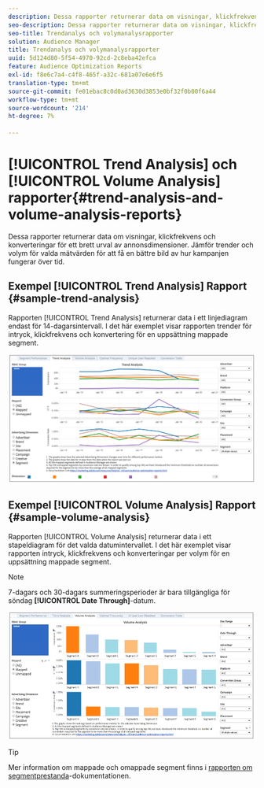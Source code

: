 ```yaml
---
description: Dessa rapporter returnerar data om visningar, klickfrekvens och konverteringar för ett brett urval av annonsdimensioner. Jämför trender och volym för valda mätvärden för att få en bättre bild av hur kampanjen fungerar över tid.
seo-description: Dessa rapporter returnerar data om visningar, klickfrekvens och konverteringar för ett brett urval av annonsdimensioner. Jämför trender och volym för valda mätvärden för att få en bättre bild av hur kampanjen fungerar över tid.
seo-title: Trendanalys och volymanalysrapporter
solution: Audience Manager
title: Trendanalys och volymanalysrapporter
uuid: 5d124d80-5f54-4970-92cd-2c8eba42efca
feature: Audience Optimization Reports
exl-id: f8e6c7a4-c4f8-465f-a32c-681a07e6e6f5
translation-type: tm+mt
source-git-commit: fe01ebac8c0d0ad3630d3853e0bf32f0b00f6a44
workflow-type: tm+mt
source-wordcount: '214'
ht-degree: 7%

---
```


# [!UICONTROL Trend Analysis] och  [!UICONTROL Volume Analysis] rapporter{#trend-analysis-and-volume-analysis-reports}

Dessa rapporter returnerar data om visningar, klickfrekvens och konverteringar för ett brett urval av annonsdimensioner. Jämför trender och volym för valda mätvärden för att få en bättre bild av hur kampanjen fungerar över tid.

## Exempel [!UICONTROL Trend Analysis] Rapport {#sample-trend-analysis}

Rapporten [!UICONTROL Trend Analysis] returnerar data i ett linjediagram endast för 14-dagarsintervall. I det här exemplet visar rapporten trender för intryck, klickfrekvens och konvertering för en uppsättning mappade segment.

![](assets/trend-analysis.png)

## Exempel [!UICONTROL Volume Analysis] Rapport {#sample-volume-analysis}

Rapporten [!UICONTROL Volume Analysis] returnerar data i ett stapeldiagram för det valda datumintervallet. I det här exemplet visar rapporten intryck, klickfrekvens och konverteringar per volym för en uppsättning mappade segment.

>[!NOTE]
>
>7-dagars och 30-dagars summeringsperioder är bara tillgängliga för söndag **[!UICONTROL Date Through]**-datum.

![](assets/volume-analysis.png)

>[!TIP]
>
>Mer information om mappade och omappade segment finns i [rapporten om segmentprestanda](../../../reporting/audience-optimization-reports/aor-advertisers/segment-performance.md)-dokumentationen.
